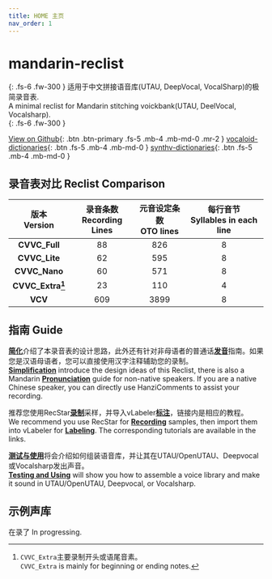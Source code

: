 ```yaml
---
title: HOME 主页
nav_order: 1
---
```


# mandarin-reclist

{: .fs-6 .fw-300 } 
适用于中文拼接语音库(UTAU, DeepVocal, VocalSharp)的极简录音表.  
A minimal reclist for Mandarin stitching voickbank(UTAU, DeelVocal, Vocalsharp).  
{: .fs-6 .fw-300 } 

[View on Github](https://github.com/Slidingwall/mandarin-reclist/){: .btn .btn-primary .fs-5 .mb-4 .mb-md-0 .mr-2 }   [vocaloid-dictionaries](/vocaloid-dictionaries/){: .btn .fs-5 .mb-4 .mb-md-0 }   [synthv-dictionaries](/synthv-dictionaries/){: .btn .fs-5 .mb-4 .mb-md-0 } 

## 录音表对比 Reclist Comparison

| 版本<br/>Version | 录音条数<br/>Recording Lines | 元音设定条数<br/>OTO lines | 每行音节<br/>Syllables in each line |
| :--------------------: | :--------------------------------: | :------------------------------: | :---------------------------------------: |
| **CVVC_Full** | 88 | 826 | 8 |
| **CVVC_Lite** | 62 | 595 | 8 |
| **CVVC_Nano** | 60 | 571 | 8 |
| **CVVC_Extra[^1]** | 23 | 110 | 4 |
| **VCV** | 609 | 3899 | 8 |


[^1]: `CVVC_Extra`主要录制开头或语尾音素。  
      `CVVC_Extra` is mainly for beginning or ending notes.  

## 指南 Guide

[**简化**](/mandarin-reclist/simplification)介绍了本录音表的设计思路，此外还有针对非母语者的普通话[**发音**](/mandarin-reclist/pronunciation)指南。如果您是汉语母语者，您可以直接使用汉字注释辅助您的录制。  
[**Simplification**](/mandarin-reclist/simplification) introduce the design ideas of this Reclist, there is also a Mandarin [**Pronunciation**](/mandarin-reclist/pronunciation) guide for non-native speakers. If you are a native Chinese speaker, you can directly use HanziComments to assist your recording.   

推荐您使用RecStar[**录制**](/mandarin-reclist/recording)采样，并导入vLabeler[**标注**](/mandarin-reclist/producing)，链接内是相应的教程。  
We recommend you use RecStar for [**Recording**](/mandarin-reclist/recording) samples, then import them into vLabeler for [**Labeling**](/mandarin-reclist/producing). The corresponding tutorials are available in the links.  

[**测试与使用**](/mandarin-reclist/using)将会介绍如何组装语音库，并让其在UTAU/OpenUTAU、Deepvocal或Vocalsharp发出声音。  
[**Testing and Using**](/mandarin-reclist/using) will show you how to assemble a voice library and make it sound in UTAU/OpenUTAU, Deepvocal, or Vocalsharp.

## 示例声库

在录了 In progressing.



